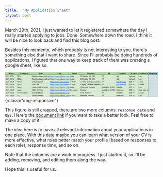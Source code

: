 ```yaml
---
title:  "My Application Sheet"
layout: post
---
```


March 29th, 2021. I just wanted to let it registered somewhere the day I really started applying to jobs. Done. Somewhere down the road, I think it will be nice to look back and find this blog post.

Besides this memento, which probably is not interesting to you, there's something else that I want to share. Since I'll probably be doing hundreds of applications, I figured that one way to keep track of them was creating a google sheet, like so:

![application-sheet](/assets/images/application-sheet.png){:class="img-responsive"}

This figure is still cropped, there are two more columns: `response date` and `OBS`. Here's the [document link] if you want to take a better look. Feel free to make a copy of it.

The idea here is to have all relevant information about your applications in one place. With this data maybe you can learn what version of your CV is more effective, what roles better match your profile (based on responses to each role), response time, and so on.

Note that the columns are a work in progress. I just started it, so I'll be adding, removing, and editing them along the way.

Hope this is useful for us.

[document link]: https://docs.google.com/spreadsheets/d/1inYcgGhABC_D6rfLucYDMar0CG8Yd2QtFlBaKsK7n54/edit?usp=sharing


